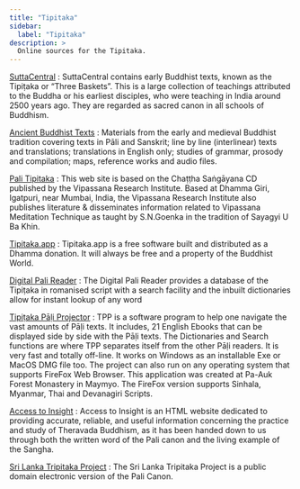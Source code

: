 ```yaml
---
title: "Tipitaka"
sidebar:
  label: "Tipitaka"
description: >
  Online sources for the Tipitaka.
---
```


[SuttaCentral](https://suttacentral.net)
: SuttaCentral contains early Buddhist texts, known as the Tipiṭaka or “Three Baskets”. This is a large collection of teachings attributed to the Buddha or his earliest disciples, who were teaching in India around 2500 years ago. They are regarded as sacred canon in all schools of Buddhism.

[Ancient Buddhist Texts](https://www.ancient-buddhist-texts.net)
: Materials from the early and medieval Buddhist tradition covering texts in Pāli and Sanskrit; line by line (interlinear) texts and translations; translations in English only; studies of grammar, prosody and compilation; maps, reference works and audio files.

[Pali Tipitaka](https://tipitaka.org)
: This web site is based on the Chaṭṭha Saṅgāyana CD published by the Vipassana Research Institute. Based at Dhamma Giri, Igatpuri, near Mumbai, India, the Vipassana Research Institute also publishes literature & disseminates information related to Vipassana Meditation Technique as taught by S.N.Goenka in the tradition of Sayagyi U Ba Khin.

[Tipitaka.app](https://tipitaka.app)
: Tipitaka.app is a free software built and distributed as a Dhamma donation. It will always be free and a property of the Buddhist World.

[Digital Pali Reader](https://www.digitalpalireader.online)
: The Digital Pali Reader provides a database of the Tipiṭaka in romanised script with a search facility and the inbuilt dictionaries allow for instant lookup of any word

[Tipiṭaka Pāḷi Projector](https://americanmonk.org/tipitaka-pali-projector/)
: TPP is a software program to help one navigate the vast amounts of Pāḷi texts. It includes, 21 English Ebooks that can be displayed side by side with the Pāḷi texts. The Dictionaries and Search functions are where TPP separates itself from the other Pāḷi readers. It is very fast and totally off-line. It works on Windows as an installable Exe or MacOS DMG file too. The project can also run on any operating system that supports FireFox Web Browser. This application was created at Pa-Auk Forest Monastery in Maymyo. The FireFox version supports Sinhala, Myanmar, Thai and Devanagiri Scripts.

[Access to Insight](https://www.accesstoinsight.org)
: Access to Insight is an HTML website dedicated to providing accurate, reliable, and useful information concerning the practice and study of Theravada Buddhism, as it has been handed down to us through both the written word of the Pali canon and the living example of the Sangha.

[Sri Lanka Tripitaka Project](https://www.accesstoinsight.org/tipitaka/sltp/index.html)
: The Sri Lanka Tripitaka Project is a public domain electronic version of the Pali Canon.
